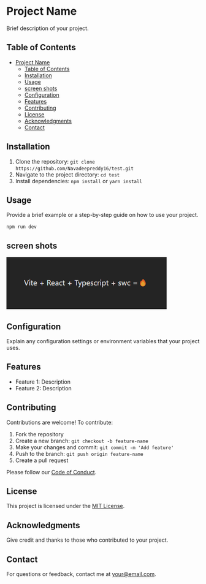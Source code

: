 # Project Name

Brief description of your project.

## Table of Contents

- [Project Name](#project-name)
  - [Table of Contents](#table-of-contents)
  - [Installation](#installation)
  - [Usage](#usage)
  - [screen shots](#screen-shots)
  - [Configuration](#configuration)
  - [Features](#features)
  - [Contributing](#contributing)
  - [License](#license)
  - [Acknowledgments](#acknowledgments)
  - [Contact](#contact)

## Installation

1. Clone the repository: `git clone https://github.com/Navadeepreddy16/test.git`
2. Navigate to the project directory: `cd test`
3. Install dependencies: `npm install` or `yarn install`

## Usage

Provide a brief example or a step-by-step guide on how to use your project.

```
npm run dev
```


## screen shots
![here is the screen shot of the output ](/public/my-screenshot.png)

## Configuration

Explain any configuration settings or environment variables that your project uses.

## Features

- Feature 1: Description
- Feature 2: Description

## Contributing

Contributions are welcome! To contribute:
1. Fork the repository
2. Create a new branch: `git checkout -b feature-name`
3. Make your changes and commit: `git commit -m 'Add feature'`
4. Push to the branch: `git push origin feature-name`
5. Create a pull request

Please follow our [Code of Conduct](CODE_OF_CONDUCT.md).

## License

This project is licensed under the [MIT License](LICENSE).

## Acknowledgments

Give credit and thanks to those who contributed to your project.

## Contact

For questions or feedback, contact me at your@email.com.
